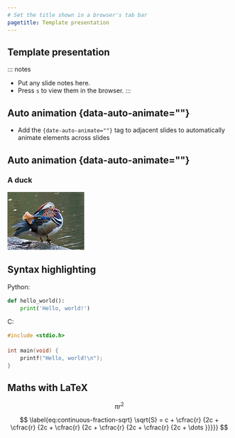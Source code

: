 ```yaml
---
# Set the title shown in a browser's tab bar
pagetitle: Template presentation
---
```


## Template presentation

::: notes

- Put any slide notes here.
- Press `s` to view them in the browser.
:::

## Auto animation {data-auto-animate=""}

- Add the `{date-auto-animate=""}` tag to adjacent slides to automatically
  animate elements across slides

## Auto animation {data-auto-animate=""}

### A duck

<img src="images/mandarin-duck.jpg" alt="Mandarin duck">

## Syntax highlighting

Python:

```python
def hello_world():
    print('Hello, world!')
```

C:

```C
#include <stdio.h>

int main(void) {
    printf("Hello, world!\n");
}
```

## Maths with LaTeX

$$ \pi r^2 $$

$$
\label{eq:continuous-fraction-sqrt}
\sqrt{S} = c + \cfrac{r} {2c
             + \cfrac{r} {2c
             + \cfrac{r} {2c
             + \cfrac{r} {2c
             + \cfrac{r} {2c
             + \dots
}}}}}
$$
